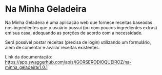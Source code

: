 # Na Minha Geladeira

Na Minha Geladeira é uma aplicação web que fornece receitas baseadas nos ingredientes que o usuário possui (ou com poucos ingredientes extras) em sua casa, adequando as porções de acordo com a necessidade.

Será possível postar receitas (precisa de login) utilizando um formulário, além de comentar e avaliar receitas existentes. 

Link da documentação: https://app.swaggerhub.com/apis/IGORSERODIOQUEIROZ/na-minha_geladeira/1.0.1
